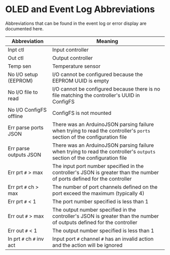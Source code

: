 # OLED and Event Log Abbreviations
Abbreviations that can be found in the event log or error display are documented here.

| Abbreviation | Meaning |
| ------------ | ------- |
| Inpt ctl | Input controller |
| Out ctl | Output controller |
| Temp sen | Temperature sensor |
| No I/O setup (EEPROM) | I/O cannot be configured because the EEPROM UUID is empty |
| No I/O file to read | I/O cannot be configured because there is no file matching the controller's UUID in ConfigFS |
| No I/O ConfigFS offline | ConfigFS is not mounted |
| Err parse ports JSON | There was an ArduinoJSON parsing failure when trying to read the controller's `ports` section of the configuration file |
| Err parse outputs JSON | There was an ArduinoJSON parsing failure when trying to read the controller's `outputs` section of the configuration file |
| Err prt `#` > max | The input port number specified in the controller's JSON is greater than the number of ports defined for the controller |
| Err prt `#` ch > max | The number of port channels defined on the port exceed the maximum (typically 4) |
| Err prt `#` < 1 | The port number specified is less than 1 |
| Err out `#` > max | The output number specified in the controller's JSON is greater than the number of outputs defined for the controller |
| Err out `#` < 1 | The output number specified is less than 1 |
| In prt `#` ch `#` inv act | Input port `#` channel `#` has an invalid action and the action will be ignored |